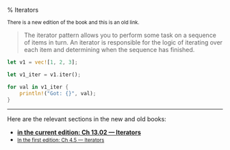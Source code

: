 % Iterators

<small>There is a new edition of the book and this is an old link.</small>

> The iterator pattern allows you to perform some task on a sequence of items in turn.
> An iterator is responsible for the logic of iterating over each item and determining when the sequence has finished.

```rust
let v1 = vec![1, 2, 3];

let v1_iter = v1.iter();

for val in v1_iter {
    println!("Got: {}", val);
}
```

---

Here are the relevant sections in the new and old books:

* **[in the current edition: Ch 13.02 — Iterators][2]**
* <small>[In the first edition: Ch 4.5 — Iterators][1]</small>


[1]: https://doc.rust-lang.org/1.30.0/book/first-edition/iterators.html
[2]: ch13-02-iterators.html
